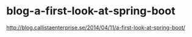 blog-a-first-look-at-spring-boot
================================

http://blog.callistaenterprise.se/2014/04/11/a-first-look-at-spring-boot/
